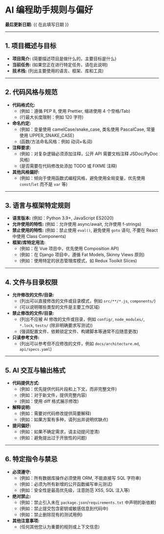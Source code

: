 # AI 编程助手规则与偏好

**最后更新日期:** {{ 在此填写日期 }}

---

## 1. 项目概述与目标

*   **项目简介:** (简要描述项目是做什么的，主要目标是什么)
*   **当前任务:** (如果您正在进行特定任务，请在此说明)
*   **技术栈:** (列出主要使用的语言、框架、库和工具)

---

## 2. 代码风格与规范

*   **代码格式化:**
    *   (例如：遵循 PEP 8, 使用 Prettier, 缩进使用 4 个空格/Tab)
    *   (行最大长度限制：例如 120 字符)
*   **命名约定:**
    *   (例如：变量使用 camelCase/snake_case, 类名使用 PascalCase, 常量使用 UPPER_SNAKE_CASE)
    *   (函数/方法命名风格：例如 动词+名词)
*   **注释要求:**
    *   (例如：对复杂逻辑必须添加注释，公开 API 需要文档注释 JSDoc/PyDoc 风格)
    *   (是否需要在代码修改处添加 TODO 或 FIXME 注释)
*   **其他风格偏好:**
    *   (例如：倾向于使用函数式编程风格，避免使用全局变量，优先使用 `const`/`let` 而不是 `var` 等)

---

## 3. 语言与框架特定规则

*   **语言版本:** (例如：Python 3.9+, JavaScript ES2020)
*   **允许使用的特性:** (例如：允许使用 async/await, 允许使用 f-strings)
*   **禁止使用的特性:** (例如：禁止使用 `eval()`, 避免使用 `goto` 语句, 不要在 React 中使用 Class Components)
*   **框架/库特定用法:**
    *   (例如：在 Vue 项目中，优先使用 Composition API)
    *   (例如：在 Django 项目中，遵循 Fat Models, Skinny Views 原则)
    *   (例如：使用特定的状态管理库模式，如 Redux Toolkit Slices)

---

## 4. 文件与目录权限

*   **允许修改的文件/目录:**
    *   (列出可以直接修改的文件或目录模式，例如 `src/**/*.js`, `components/`)
    *   (可以说明哪些类型的文件是主要工作区域)
*   **禁止修改的文件/目录:**
    *   (列出不应被 AI 修改的文件或目录，例如 `config/`, `node_modules/`, `*.lock`, `tests/` (除非明确要求写测试))
    *   (强调配置文件、依赖锁定文件、构建脚本等通常不应随意更改)
*   **只读参考文件:**
    *   (列出可以参考但不应修改的文件，例如 `docs/architecture.md`, `api/specs.yaml`)

---

## 5. AI 交互与输出格式

*   **代码提供方式:**
    *   (例如：优先提供代码片段和上下文，而非完整文件)
    *   (例如：对于新文件，提供完整内容)
    *   (例如：使用 diff 格式展示修改)
*   **解释说明:**
    *   (例如：需要对代码修改提供简要解释)
    *   (例如：如果方案有多种，请列出并说明优缺点)
*   **提问偏好:**
    *   (例如：如果不确定需求，请主动提问澄清)
    *   (例如：避免提出过于开放性的问题)

---

## 6. 特定指令与禁忌

*   **必须遵守:**
    *   (例如：所有数据库操作必须使用 ORM, 不能直接写 SQL 字符串)
    *   (例如：必须为所有新增的公开函数编写单元测试)
    *   (例如：安全性是最高优先级，注意防范 XSS, SQL 注入等)
*   **绝对禁止:**
    *   (例如：禁止引入未在 `package.json`/`requirements.txt` 中声明的新依赖)
    *   (例如：禁止提交包含密钥或敏感信息到代码中)
    *   (例如：禁止删除现有的测试用例)
*   **其他注意事项:**
    *   (任何其他您认为重要的规则或上下文信息)
